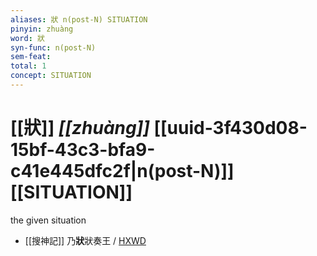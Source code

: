 ```yaml
---
aliases: 狀 n(post-N) SITUATION
pinyin: zhuàng
word: 狀
syn-func: n(post-N)
sem-feat: 
total: 1
concept: SITUATION 
---
```

# [[狀]] *[[zhuàng]]*  [[uuid-3f430d08-15bf-43c3-bfa9-c41e445dfc2f|n(post-N)]] [[SITUATION]]
the given situation
 - [[搜神記]] 乃**狀**狀奏王 / [HXWD](https://hxwd.org/textview.html?location=KR3l0099_tls_015-1a.84)